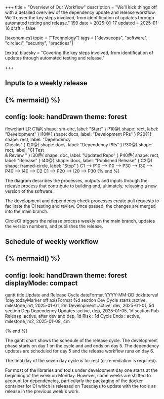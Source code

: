 +++
title = "Overview of Our Workflow"
description = "We’ll kick things off with a detailed overview of the dependency update and release workflow. We’ll cover the key steps involved, from identification of updates through automated testing and release."   199
date = 2025-01-17
updated = 2025-01-16
draft = false

[taxonomies]
topic = ["Technology"]
tags = ["devsecops", "software", "circleci", "security", "practices"]

[extra]
bluesky = "Covering the key steps involved, from identification of updates through automated testing and release."

+++
<!-- markdownlint-disable MD003 MD024 MD033-->

## Inputs to a weekly release

{% mermaid() %}
---

config:
  look: handDrawn
  theme: forest
---

flowchart LR
    C1@{ shape: sm-circ, label: "Start" }
    P10@{ shape: rect, label: "Development" }
    I10@{ shape: docs, label: "Development PRs" }
    P20@{ shape: rect, label: "Dependency <br> Checks" }
    I20@{ shape: docs, label: "Dependency PRs" }
    P30@{ shape: rect, label: "CI Test<br> & Review  " }
    I30@{ shape: doc, label: "Updated Repo" }
    P40@{ shape: rect, label: "Release" }
    I40@{ shape: docs, label: "Published Release" }
    C2@{ shape: framed-circle, label: "Stop" }
    C1 --> P10 --> I10 --> P30 --> I30 --> P40 --> I40 --> C2
    C1 --> P20 --> I20 --> P30
{% end %}

The diagram describes the processes, outputs and inputs through the release process that contribute to building and, ultimately, releasing a new version of the software.

The development and dependency check processes create pull requests to facilitate the CI testing and review. Once passed, the changes are merged into the main branch.

CircleCI triggers the release process weekly on the main branch, updates the version numbers, and publishes the release.

## Schedule of weekly workflow

{% mermaid() %}
---

config:
  look: handDrawn
  theme: forest
  displayMode: compact
---

gantt
    title Update and Release Cycle
    dateFormat YYYY-MM-DD
    tickInterval 1day
    todayMarker off
    axisFormat %d
section Dev
        Cycle starts :active,  milestone, m1, 2025-01-01, 2m
        Development         :active, dev, 2025-01-01, 5d
section Dep
        Dependency Updates  :active, dep, 2025-01-05, 1d
section Pub
        Release             :active, after dev and dep, 1d
        Risk                :                           1d
        Cycle Ends : active,  milestone, m2, 2025-01-08, 4m

{% end %}

The gantt chart shows the schedule of the release cycle. The development phase starts on day 1 on the cycle and and ends on day 5. The dependency updates are scheduled for day 5 and the release workflow runs on day 6.

The final day of the seven day cycle is for rest (or remediation is required).

For most of the libraries and tools under development day one starts at the beginning of the week on Monday. However, some weeks are shifted to account for dependencies, particularly the packaging of the docker container for CI which is released on Tuesdays to update with the tools as release in the previous week's work.
